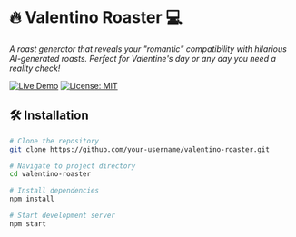 # 🔥 Valentino Roaster 💻

_A roast generator that reveals your "romantic" compatibility with hilarious AI-generated roasts. Perfect for Valentine's day or any day you need a reality check!_

[![Live Demo](https://img.shields.io/badge/%F0%9F%9A%80-Live%20Demo-brightgreen)](https://valentine-progress.vercel.app/)
[![License: MIT](https://img.shields.io/badge/License-MIT-yellow.svg)](https://opensource.org/licenses/MIT)

## 🛠 Installation

```bash
# Clone the repository
git clone https://github.com/your-username/valentino-roaster.git

# Navigate to project directory
cd valentino-roaster

# Install dependencies
npm install

# Start development server
npm start
